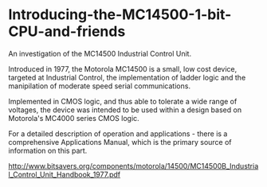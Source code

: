 # Introducing-the-MC14500-1-bit-CPU-and-friends
An investigation of the MC14500 Industrial Control Unit.

Introduced in 1977, the Motorola MC14500 is a small, low cost device, targeted at Industrial Control, the implementation of ladder logic and the manipilation of moderate speed serial communications.

Implemented in CMOS logic, and thus able to tolerate a wide range of voltages, the device was intended to be used within a design based on Motorola's MC4000 series CMOS logic.

For a detailed description of operation and applications - there is a comprehensive Applications Manual, which is the primary source of information on this part.

http://www.bitsavers.org/components/motorola/14500/MC14500B_Industrial_Control_Unit_Handbook_1977.pdf

